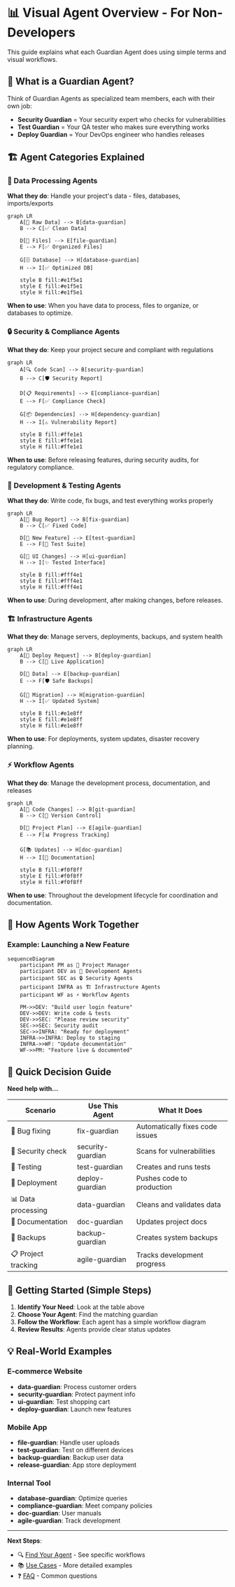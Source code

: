 # 📊 Visual Agent Overview - For Non-Developers

This guide explains what each Guardian Agent does using simple terms and visual workflows.

## 🎯 What is a Guardian Agent?

Think of Guardian Agents as specialized team members, each with their own job:
- **Security Guardian** = Your security expert who checks for vulnerabilities
- **Test Guardian** = Your QA tester who makes sure everything works  
- **Deploy Guardian** = Your DevOps engineer who handles releases

## 🏗️ Agent Categories Explained

### 📧 Data Processing Agents
**What they do**: Handle your project's data - files, databases, imports/exports

```mermaid
graph LR
    A[📄 Raw Data] --> B[data-guardian]
    B --> C[✅ Clean Data]
    
    D[📁 Files] --> E[file-guardian]  
    E --> F[✅ Organized Files]
    
    G[🗄️ Database] --> H[database-guardian]
    H --> I[✅ Optimized DB]
    
    style B fill:#e1f5e1
    style E fill:#e1f5e1
    style H fill:#e1f5e1
```

**When to use**: When you have data to process, files to organize, or databases to optimize.

### 🔒 Security & Compliance Agents  
**What they do**: Keep your project secure and compliant with regulations

```mermaid
graph LR
    A[🔍 Code Scan] --> B[security-guardian]
    B --> C[🛡️ Security Report]
    
    D[📋 Requirements] --> E[compliance-guardian]
    E --> F[✅ Compliance Check]
    
    G[📦 Dependencies] --> H[dependency-guardian]
    H --> I[⚠️ Vulnerability Report]
    
    style B fill:#ffe1e1
    style E fill:#ffe1e1  
    style H fill:#ffe1e1
```

**When to use**: Before releasing features, during security audits, for regulatory compliance.

### 🧪 Development & Testing Agents
**What they do**: Write code, fix bugs, and test everything works properly

```mermaid
graph LR
    A[🐛 Bug Report] --> B[fix-guardian]
    B --> C[✅ Fixed Code]
    
    D[📝 New Feature] --> E[test-guardian]
    E --> F[🧪 Test Suite]
    
    G[🎨 UI Changes] --> H[ui-guardian]
    H --> I[✨ Tested Interface]
    
    style B fill:#fff4e1
    style E fill:#fff4e1
    style H fill:#fff4e1
```

**When to use**: During development, after making changes, before releases.

### 🏗️ Infrastructure Agents
**What they do**: Manage servers, deployments, backups, and system health

```mermaid
graph LR
    A[🚀 Deploy Request] --> B[deploy-guardian]
    B --> C[📱 Live Application]
    
    D[💾 Data] --> E[backup-guardian]
    E --> F[🛡️ Safe Backups]
    
    G[🔄 Migration] --> H[migration-guardian]  
    H --> I[✅ Updated System]
    
    style B fill:#e1e8ff
    style E fill:#e1e8ff
    style H fill:#e1e8ff
```

**When to use**: For deployments, system updates, disaster recovery planning.

### ⚡ Workflow Agents
**What they do**: Manage the development process, documentation, and releases

```mermaid
graph LR
    A[📝 Code Changes] --> B[git-guardian]
    B --> C[🔄 Version Control]
    
    D[🎯 Project Plan] --> E[agile-guardian]
    E --> F[📊 Progress Tracking]
    
    G[📚 Updates] --> H[doc-guardian]
    H --> I[📖 Documentation]
    
    style B fill:#f0f8ff
    style E fill:#f0f8ff
    style H fill:#f0f8ff
```

**When to use**: Throughout the development lifecycle for coordination and documentation.

## 🔄 How Agents Work Together

### Example: Launching a New Feature

```mermaid
sequenceDiagram
    participant PM as 👤 Project Manager
    participant DEV as 🧪 Development Agents
    participant SEC as 🔒 Security Agents  
    participant INFRA as 🏗️ Infrastructure Agents
    participant WF as ⚡ Workflow Agents
    
    PM->>DEV: "Build user login feature"
    DEV->>DEV: Write code & tests
    DEV->>SEC: "Please review security"
    SEC->>SEC: Security audit
    SEC->>INFRA: "Ready for deployment"
    INFRA->>INFRA: Deploy to staging
    INFRA->>WF: "Update documentation" 
    WF->>PM: "Feature live & documented"
```

## 🎯 Quick Decision Guide

**Need help with...**

| Scenario | Use This Agent | What It Does |
|----------|---------------|--------------|
| 🐛 Bug fixing | fix-guardian | Automatically fixes code issues |
| 🔐 Security check | security-guardian | Scans for vulnerabilities |
| 🧪 Testing | test-guardian | Creates and runs tests |
| 🚀 Deployment | deploy-guardian | Pushes code to production |
| 📊 Data processing | data-guardian | Cleans and validates data |
| 📝 Documentation | doc-guardian | Updates project docs |
| 💾 Backups | backup-guardian | Creates system backups |
| 📋 Project tracking | agile-guardian | Tracks development progress |

## 🚀 Getting Started (Simple Steps)

1. **Identify Your Need**: Look at the table above
2. **Choose Your Agent**: Find the matching guardian
3. **Follow the Workflow**: Each agent has a simple workflow diagram
4. **Review Results**: Agents provide clear status updates

## 💡 Real-World Examples

### E-commerce Website
- **data-guardian**: Process customer orders
- **security-guardian**: Protect payment info
- **ui-guardian**: Test shopping cart
- **deploy-guardian**: Launch new features

### Mobile App  
- **file-guardian**: Handle user uploads
- **test-guardian**: Test on different devices
- **backup-guardian**: Backup user data
- **release-guardian**: App store deployment

### Internal Tool
- **database-guardian**: Optimize queries
- **compliance-guardian**: Meet company policies
- **doc-guardian**: User manuals
- **agile-guardian**: Track development

---

**Next Steps**: 
- 🔍 [Find Your Agent](../docs/workflows/) - See specific workflows
- 📚 [Use Cases](use-cases.md) - More detailed examples  
- ❓ [FAQ](faq.md) - Common questions